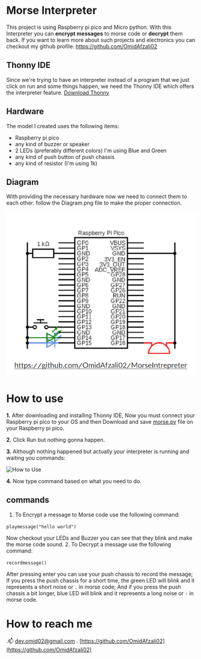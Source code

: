 # Morse Interpreter

This project is using Raspberry pi pico and Micro python.
With this Interpreter you can **encrypt messages** to morse code or **decrypt** them back.
 If you want to learn more about such projects and electronics you can checkout my github profile: 
 https://github.com/OmidAfzali02

## Thonny IDE

Since we're trying to have an interpreter instead of a program that we just click on run and some things happen, we need the Thonny IDE which offers the interpreter feature.
[Download Thonny](https://thonny.org/)

## Hardware

The model I created uses the following items:
 - Raspberry pi pico
 - any kind of buzzer or speaker
 - 2 LEDs (preferably different colors) I'm using Blue and Green
 - any kind of push button of push chassis
 - any kind of resistor (I'm using 1k)

## Diagram

With providing the necessary hardware now we need to connect them to each other. follow the Diagram.png file to make the proper connection.

![Morse Interpreter circuit diagram](https://github.com/OmidAfzali02/MorseIntrepreter/blob/main/Diagram.png)

# How to use
**1.** After downloading and installing Thonny IDE, Now you must connect your Raspberry pi pico to your OS and then Download and save [morse.py](https://github.com/OmidAfzali02/MorseIntrepreter/blob/main/morse.py) file on your Raspberry pi pico.

**2.** Click Run but nothing gonna happen.

**3.**  Although nothing happened but actually your interpreter is running and waiting you commands:

![How to Use](http://drive.google.com/file/d/1TF3lCO8xBN48AEpa0svMDVHHtOjENpiy/view?usp=share_link)

**4.** Now type command based on what you need to do.

## commands

 1. To Encrypt a message to Morse code use the following command:

  ``playmessage("hello world")``

Now checkout your LEDs and Buzzer you can see that they blink and make the morse code sound.
 2. To Decrypt a message use the following command:

 ``recordmessage()``
 
 After pressing enter you can use your push chassis to record the message; If you press the push chassis for a short time, the green LED will blink and it represents a short noise or `.` in morse code; And if you press the push chassis a bit longer, blue LED will blink and it represents a long noise or `-` in morse code. 

# How to reach me
.📫 [dev.omid02@gmail.com](mailto:dev.omid02@gmail.com)
 . [https://github.com/OmidAfzali02](https://github.com/OmidAfzali02)
